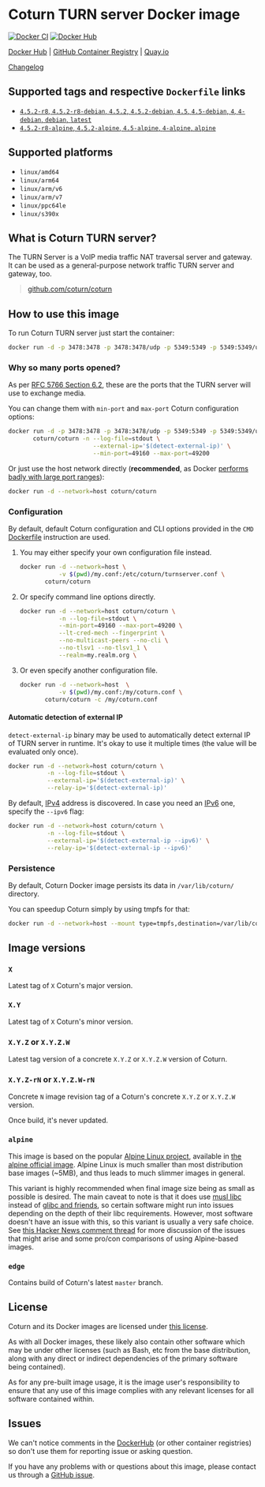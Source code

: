 Coturn TURN server Docker image
===============================

[![Docker CI](https://github.com/coturn/coturn/actions/workflows/docker.yml/badge.svg  "Docker CI")](https://github.com/coturn/coturn/actions/workflows/docker.yml)
[![Docker Hub](https://img.shields.io/docker/pulls/coturn/coturn?label=Docker%20Hub%20pulls "Docker Hub pulls")](https://hub.docker.com/r/coturn/coturn)

[Docker Hub](https://hub.docker.com/r/coturn/coturn)
| [GitHub Container Registry](https://github.com/orgs/coturn/packages/container/package/coturn)
| [Quay.io](https://quay.io/repository/coturn/coturn)

[Changelog](https://github.com/coturn/coturn/blob/master/docker/coturn/CHANGELOG.md)




## Supported tags and respective `Dockerfile` links

- [`4.5.2-r8`, `4.5.2-r8-debian`, `4.5.2`, `4.5.2-debian`, `4.5`, `4.5-debian`, `4`, `4-debian`, `debian`, `latest`][d1]
- [`4.5.2-r8-alpine`, `4.5.2-alpine`, `4.5-alpine`, `4-alpine`, `alpine`][d2]




## Supported platforms

- `linux/amd64`
- `linux/arm64`
- `linux/arm/v6`
- `linux/arm/v7`
- `linux/ppc64le`
- `linux/s390x`




## What is Coturn TURN server?

The TURN Server is a VoIP media traffic NAT traversal server and gateway. It can be used as a general-purpose network traffic TURN server and gateway, too.

> [github.com/coturn/coturn](https://github.com/coturn/coturn)




## How to use this image

To run Coturn TURN server just start the container: 
```bash
docker run -d -p 3478:3478 -p 3478:3478/udp -p 5349:5349 -p 5349:5349/udp -p 49152-65535:49152-65535/udp coturn/coturn
```


### Why so many ports opened?

As per [RFC 5766 Section 6.2], these are the ports that the TURN server will use to exchange media.

You can change them with `min-port` and `max-port` Coturn configuration options:
```bash
docker run -d -p 3478:3478 -p 3478:3478/udp -p 5349:5349 -p 5349:5349/udp -p 49160-49200:49160-49200/udp \
       coturn/coturn -n --log-file=stdout \
                        --external-ip='$(detect-external-ip)' \
                        --min-port=49160 --max-port=49200
```

Or just use the host network directly (__recommended__, as Docker [performs badly with large port ranges][7]):
```bash
docker run -d --network=host coturn/coturn
```


### Configuration

By default, default Coturn configuration and CLI options provided in the `CMD` [Dockerfile][d1] instruction are used.

1. You may either specify your own configuration file instead.

    ```bash
    docker run -d --network=host \
               -v $(pwd)/my.conf:/etc/coturn/turnserver.conf \
           coturn/coturn
    ```

2. Or specify command line options directly.

    ```bash
    docker run -d --network=host coturn/coturn \
               -n --log-file=stdout \
               --min-port=49160 --max-port=49200 \
               --lt-cred-mech --fingerprint \
               --no-multicast-peers --no-cli \
               --no-tlsv1 --no-tlsv1_1 \
               --realm=my.realm.org \  
    ```
    
3. Or even specify another configuration file.

    ```bash
    docker run -d --network=host  \
               -v $(pwd)/my.conf:/my/coturn.conf \
           coturn/coturn -c /my/coturn.conf
    ```

#### Automatic detection of external IP

`detect-external-ip` binary may be used to automatically detect external IP of TURN server in runtime. It's okay to use it multiple times (the value will be evaluated only once).
```bash
docker run -d --network=host coturn/coturn \
           -n --log-file=stdout \
           --external-ip='$(detect-external-ip)' \
           --relay-ip='$(detect-external-ip)'
```

By default, [IPv4] address is discovered. In case you need an [IPv6] one, specify the `--ipv6` flag:
```bash
docker run -d --network=host coturn/coturn \
           -n --log-file=stdout \
           --external-ip='$(detect-external-ip --ipv6)' \
           --relay-ip='$(detect-external-ip --ipv6)'
```


### Persistence

By default, Coturn Docker image persists its data in `/var/lib/coturn/` directory.

You can speedup Coturn simply by using tmpfs for that:
```bash
docker run -d --network=host --mount type=tmpfs,destination=/var/lib/coturn coturn/coturn
```




## Image versions


### `X`

Latest tag of `X` Coturn's major version.


### `X.Y`

Latest tag of `X` Coturn's minor version.


### `X.Y.Z` or `X.Y.Z.W`

Latest tag version of a concrete `X.Y.Z` or `X.Y.Z.W` version of Coturn.


### `X.Y.Z-rN` or `X.Y.Z.W-rN`

Concrete `N` image revision tag of a Coturn's concrete `X.Y.Z` or `X.Y.Z.W` version.

Once build, it's never updated.


### `alpine`

This image is based on the popular [Alpine Linux project][1], available in [the alpine official image][2]. Alpine Linux is much smaller than most distribution base images (~5MB), and thus leads to much slimmer images in general.

This variant is highly recommended when final image size being as small as possible is desired. The main caveat to note is that it does use [musl libc][4] instead of [glibc and friends][5], so certain software might run into issues depending on the depth of their libc requirements. However, most software doesn't have an issue with this, so this variant is usually a very safe choice. See [this Hacker News comment thread][6] for more discussion of the issues that might arise and some pro/con comparisons of using Alpine-based images.


### `edge`

Contains build of Coturn's latest `master` branch.




## License

Coturn and its Docker images are licensed under [this license][90].

As with all Docker images, these likely also contain other software which may be under other licenses (such as Bash, etc from the base distribution, along with any direct or indirect dependencies of the primary software being contained).

As for any pre-built image usage, it is the image user's responsibility to ensure that any use of this image complies with any relevant licenses for all software contained within.




## Issues

We can't notice comments in the [DockerHub] (or other container registries) so don't use them for reporting issue or asking question.


If you have any problems with or questions about this image, please contact us through a [GitHub issue][3].





[DockerHub]: https://hub.docker.com
[IPv4]: https://en.wikipedia.org/wiki/IPv4
[IPv6]: https://en.wikipedia.org/wiki/IPv6
[RFC 5766 Section 6.2]: https://tools.ietf.org/html/rfc5766.html#section-6.2

[1]: http://alpinelinux.org
[2]: https://hub.docker.com/_/alpine
[3]: https://github.com/coturn/coturn/issues
[4]: http://www.musl-libc.org
[5]: http://www.etalabs.net/compare_libcs.html
[6]: https://news.ycombinator.com/item?id=10782897
[7]: https://github.com/instrumentisto/coturn-docker-image/issues/3

[90]: https://github.com/coturn/coturn/blob/master/LICENSE

[d1]: https://github.com/coturn/coturn/blob/master/docker/coturn/debian/Dockerfile
[d2]: https://github.com/coturn/coturn/blob/master/docker/coturn/alpine/Dockerfile
